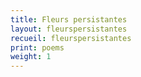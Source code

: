 ```yaml
---
title: Fleurs persistantes
layout: fleurspersistantes
recueil: fleurspersistantes
print: poems
weight: 1
---
```

